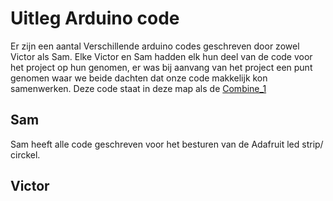 # Uitleg Arduino code

Er zijn een aantal Verschillende arduino codes geschreven door zowel Victor als Sam.
Elke Victor en Sam hadden elk hun deel van de code voor het project op hun genomen, er was bij aanvang van het project een punt genomen waar we beide dachten dat onze code makkelijk kon samenwerken. Deze code staat in deze map als de [Combine_1](./Combine_1)

## Sam
Sam heeft alle code geschreven voor het besturen van de Adafruit led strip/ circkel.

## Victor
